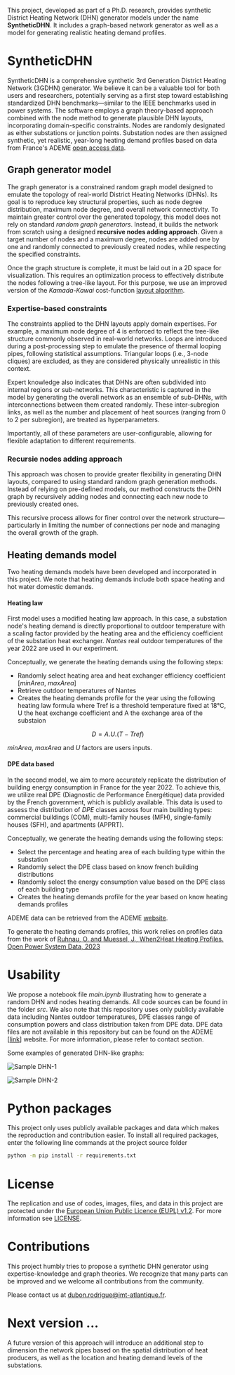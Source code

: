 This project, developed as part of a Ph.D. research, provides synthetic District Heating Network (DHN) generator models under the name **SyntheticDHN**. It includes a graph-based network generator as well as a model for generating realistic heating demand profiles.

# SyntheticDHN

SyntheticDHN is a comprehensive synthetic 3rd Generation District Heating Network (3GDHN) generator. We believe it can be a valuable tool for both users and researchers, potentially serving as a first step toward establishing standardized DHN benchmarks—similar to the IEEE benchmarks used in power systems. The software employs a graph theory-based approach combined with the node method to generate plausible DHN layouts, incorporating domain-specific constraints. Nodes are randomly designated as either substations or junction points. Substation nodes are then assigned synthetic, yet realistic, year-long heating demand profiles based on data from France's ADEME [open access data](https://data-transitions2050.ademe.fr/).

## **Graph generator model**

The graph generator is a constrained random graph model designed to emulate the topology of real-world District Heating Networks (DHNs). Its goal is to reproduce key structural properties, such as node degree distribution, maximum node degree, and overall network connectivity. To maintain greater control over the generated topology, this model does not rely on standard *random graph generators*. Instead, it builds the network from scratch using a designed **recursive nodes adding approach**. Given a target number of nodes and a maximum degree, nodes are added one by one and randomly connected to previously created nodes, while respecting the specified constraints.

Once the graph structure is complete, it must be laid out in a 2D space for visualization. This requires an optimization process to effectively distribute the nodes following a tree-like layout. For this purpose, we use an improved version of the *Kamada-Kawai* cost-function [layout algorithm](https://arxiv.org/pdf/1508.05312).

### Expertise-based constraints

The constraints applied to the DHN layouts apply domain expertises. For example, a maximum node degree of 4 is enforced to reflect the tree-like structure commonly observed in real-world networks. Loops are introduced during a post-processing step to emulate the presence of thermal looping pipes, following statistical assumptions. Triangular loops (i.e., 3-node cliques) are excluded, as they are considered physically unrealistic in this context.

Expert knowledge also indicates that DHNs are often subdivided into internal regions or sub-networks. This characteristic is captured in the model by generating the overall network as an ensemble of sub-DHNs, with interconnections between them created randomly. These inter-subregion links, as well as the number and placement of heat sources (ranging from 0 to 2 per subregion), are treated as hyperparameters.

Importantly, all of these parameters are user-configurable, allowing for flexible adaptation to different requirements.

### Recursie nodes adding approach

This approach was chosen to provide greater flexibility in generating DHN layouts, compared to using standard random graph generation methods. Instead of relying on pre-defined models, our method constructs the DHN graph by recursively adding nodes and connecting each new node to previously created ones.

This recursive process allows for finer control over the network structure—particularly in limiting the number of connections per node and managing the overall growth of the graph.

## **Heating demands model**

Two heating demands models have been developed and incorporated in this project. We note that heating demands include both space heating and hot water domestic demands.

#### Heating law

First model uses a modified heating law approach. In this case, a substation node's heating demand is directly proportional to outdoor temperature with a scaling factor provided by the heating area and the efficiency coefficient of the substation heat exchanger. *Nantes* real outdoor temperatures of the year 2022 are used in our experiment.

Conceptually, we generate the heating demands using the following steps:

- Randomly select heating area and heat exchanger efficiency coefficient [*minArea*, *maxArea*]
- Retrieve outdoor temperatures of Nantes 
- Creates the heating demands profile for the year using the following heating law formula where Tref is a threshold temperature fixed at 18°C, U the heat exchange coefficient and A the exchange area of the substaion

$$D = A . U . (T - Tref) $$

*minArea*, *maxArea* and *U* factors are users inputs.

#### DPE data based

In the second model, we aim to more accurately replicate the distribution of building energy consumption in France for the year 2022. To achieve this, we utilize real DPE (Diagnostic de Performance Énergétique) data provided by the French government, which is publicly available. This data is used to assess the distribution of *DPE* classes across four main building types: commercial buildings (COM), multi-family houses (MFH), single-family houses (SFH), and apartments (APPRT).

Conceptually, we generate the heating demands using the following steps:

- Select the percentage and heating area of each building type within the substation
- Randomly select the DPE class based on know french building distributions
- Randomly select the energy consumption value based on the DPE class of each building type
- Creates the heating demands profile for the year based on know heating demands profiles

ADEME data can be retrieved from the ADEME [website](https://data-transitions2050.ademe.fr/).

To generate the heating demands profiles, this work relies on profiles data from the work of [Ruhnau, O. and Muessel, J., When2Heat Heating Profiles. Open Power System Data, 2023](https://doi.org/10.25832/when2heat/2023-07-27)

# Usability

We propose a notebook file *main.ipynb* illustrating how to generate a random DHN and nodes heating demands. All code sources can be found in the folder *src*. We also note that this repository uses only publicly available data including Nantes outdoor temperatures, DPE classes range of consumption powers and class distribution taken from DPE data. DPE data files are not available in this repository but can be found on the ADEME [[link](https://www.ademe.fr/)] website. For more information, please refer to contact section. 

Some examples of generated DHN-like graphs:

![Sample DHN-1](https://github.com/drod-96/synthetic_dhn_model/blob/main/Images/output_dhn_test_1.png?raw=true)

![Sample DHN-2](https://github.com/drod-96/synthetic_dhn_model/blob/main/Images/output_dhn_test_3.png?raw=true)


# Python packages

This project only uses publicly available packages and data which makes the reproduction and contribution easier. To install all required packages, enter the following line commands at the project source folder

```bash
python -m pip install -r requirements.txt
``` 

# License

The replication and use of codes, images, files, and data in this project are protected under the [European Union Public Licence (EUPL) v1.2](https://joinup.ec.europa.eu/page/eupl-text-11-12).
For more information see [LICENSE](LICENSE).


# Contributions

This project humbly tries to propose a synthetic DHN generator using expertise-knowledge and graph theories. We recognize that many parts can be improved and we welcome all contributions from the community. 

Please contact us at dubon.rodrigue@imt-atlantique.fr.

# Next version ...

A future version of this approach will introduce an additional step to dimension the network pipes based on the spatial distribution of heat producers, as well as the location and heating demand levels of the substations.
